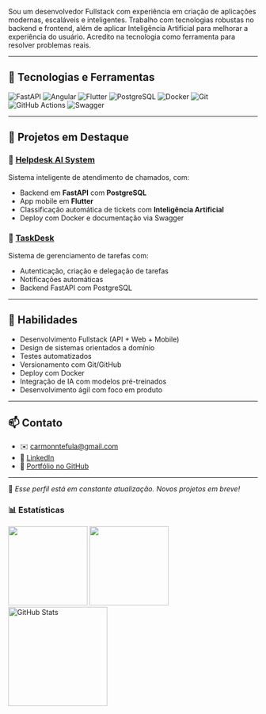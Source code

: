 
Sou um desenvolvedor Fullstack com experiência em criação de aplicações modernas, escaláveis e inteligentes. Trabalho com tecnologias robustas no backend e frontend, além de aplicar Inteligência Artificial para melhorar a experiência do usuário. Acredito na tecnologia como ferramenta para resolver problemas reais.

---

## 🚀 Tecnologias e Ferramentas

![FastAPI](https://img.shields.io/badge/FastAPI-009688?style=for-the-badge&logo=fastapi&logoColor=white)
![Angular](https://img.shields.io/badge/Angular-DD0031?style=for-the-badge&logo=angular&logoColor=white)
![Flutter](https://img.shields.io/badge/Flutter-02569B?style=for-the-badge&logo=flutter&logoColor=white)
![PostgreSQL](https://img.shields.io/badge/PostgreSQL-336791?style=for-the-badge&logo=postgresql&logoColor=white)
![Docker](https://img.shields.io/badge/Docker-2496ED?style=for-the-badge&logo=docker&logoColor=white)
![Git](https://img.shields.io/badge/Git-F05032?style=for-the-badge&logo=git&logoColor=white)
![GitHub Actions](https://img.shields.io/badge/GitHub%20Actions-2088FF?style=for-the-badge&logo=github-actions&logoColor=white)
![Swagger](https://img.shields.io/badge/Swagger-85EA2D?style=for-the-badge&logo=swagger&logoColor=black)


---

## 📂 Projetos em Destaque

### 🔹 [Helpdesk AI System](https://github.com/carmondev/helpdesk-system)
Sistema inteligente de atendimento de chamados, com:
- Backend em **FastAPI** com **PostgreSQL**
- App mobile em **Flutter**
- Classificação automática de tickets com **Inteligência Artificial**
- Deploy com Docker e documentação via Swagger

### 🔹 [TaskDesk](https://github.com/carmondev/taskdesk)
Sistema de gerenciamento de tarefas com:
- Autenticação, criação e delegação de tarefas
- Notificações automáticas
- Backend FastAPI com PostgreSQL

---

## 🧠 Habilidades

- Desenvolvimento Fullstack (API + Web + Mobile)
- Design de sistemas orientados a domínio
- Testes automatizados
- Versionamento com Git/GitHub
- Deploy com Docker
- Integração de IA com modelos pré-treinados
- Desenvolvimento ágil com foco em produto

---

## 📫 Contato

- ✉️ carmonntefula@gmail.com  
- 💼 [LinkedIn](https://share.google/W3i3Gw3w2eP7gy0H1)  
- 🧰 [Portfólio no GitHub](https://github.com/carmondev)

---

📌 *Esse perfil está em constante atualização. Novos projetos em breve!*


### 📊 Estatísticas

<div>  
  <img height="160rem" src="https://github-profile-summary-cards.vercel.app/api/cards/stats?username=Carmondev&theme=github_dark"/>
  <img height="160rem" src="https://github-profile-summary-cards.vercel.app/api/cards/profile-details?username=Carmondev&theme=github_dark"/>
 <img 
      align="left" 
      alt="GitHub Stats" 
      height="200" 
      src="https://github-readme-stats.vercel.app/api/top-langs/?username=Carmondev&theme=tokyonight&layout=compact&custom_title=Tecnologias&langs_count=9" 
/>

</div> 

